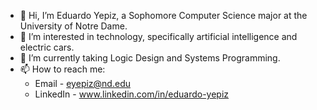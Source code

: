 - 👋 Hi, I’m Eduardo Yepiz, a Sophomore Computer Science major at the University of Notre Dame.
- 👀 I’m interested in technology, specifically artificial intelligence and electric cars.
- 🌱 I’m currently taking Logic Design and Systems Programming.
- 📫 How to reach me:
  - Email - eyepiz@nd.edu
  - LinkedIn - www.linkedin.com/in/eduardo-yepiz

<!---
eyepiz/eyepiz is a ✨ special ✨ repository because its `README.md` (this file) appears on your GitHub profile.
You can click the Preview link to take a look at your changes.
- 💞️ I’m looking to collaborate on any projects that interest me.
--->
